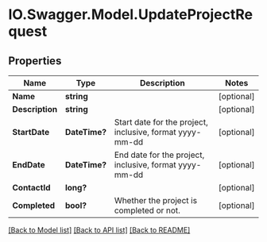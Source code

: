 # IO.Swagger.Model.UpdateProjectRequest

## Properties

 Name            | Type          | Description                                              | Notes
-----------------|---------------|----------------------------------------------------------|------------
 **Name**        | **string**    |                                                          | [optional]
 **Description** | **string**    |                                                          | [optional]
 **StartDate**   | **DateTime?** | Start date for the project, inclusive, format yyyy-mm-dd | [optional]
 **EndDate**     | **DateTime?** | End date for the project, inclusive, format yyyy-mm-dd   | [optional]
 **ContactId**   | **long?**     |                                                          | [optional]
 **Completed**   | **bool?**     | Whether the project is completed or not.                 | [optional]

[[Back to Model list]](../README.md#documentation-for-models) [[Back to API list]](../README.md#documentation-for-api-endpoints) [[Back to README]](../README.md)

